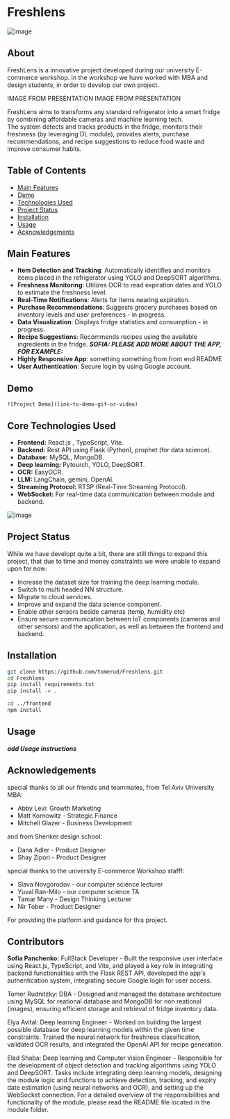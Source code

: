 # Freshlens

![image](https://github.com/user-attachments/assets/f8d4a865-584b-4bf8-afbe-fa5c1091537b)

## About

FreshLens is a innovative project developed during our university E-commerce workshop.
in the workshop we have worked with MBA and design students, in order to develop our own project.

IMAGE FROM PRESENTATION
IMAGE FROM PRESENTATION

FreshLens aims to transforms any standard refrigerator into a smart fridge by combining affordable cameras and machine learning tech.  
The system detects and tracks products in the fridge, monitors their freshness (by leveraging DL module), provides alerts, purchase recommendations, and recipe suggestions to reduce food waste and improve consumer habits.


## Table of Contents

- [Main Features](#main-Features)
- [Demo](#demo)
- [Technologies Used](#technologies-used)
- [Project Status](#project-status)
- [Installation](#installation)
- [Usage](#usage)
- [Acknowledgements](#acknowledgements)


## Main Features
- **Item Detection and Tracking**: Automatically identifies and monitors items placed in the refrigerator using YOLO and DeepSORT algorithms.
- **Freshness Monitoring**: Utilizes OCR to read expiration dates and YOLO to estimate the freshness level.
- **Real-Time Notifications**: Alerts for items nearing expiration.
- **Purchase Recommendations**: Suggests grocery purchases based on inventory levels and user preferences - in progress.
- **Data Visualization**: Displays fridge statistics and consumption - in progress.
- **Recipe Suggestions**: Recommends recipes using the available ingredients in the fridge.
***SOFIA: PLEASE ADD MORE ABOUT THE APP, FOR EXAMPLE:***
- **Highly Responsive App**: something something from front end README
- **User Authentication**: Secure login by using Google account.


## Demo

```![Project Demo](link-to-demo-gif-or-video)```  


## Core Technologies Used
- **Frontend:** React.js , TypeScript, Vite.
- **Backend:** Rest API using Flask (Python), prophet (for data science).
- **Database:** MySQL, MongoDB.
- **Deep learning:** Pytourch, YOLO, DeepSORT.
- **OCR:** EasyOCR.
- **LLM:** LangChain, gemini, OpenAI.
- **Streaming Protocol:** RTSP (Real-Time Streaming Protocol).
- **WebSocket:** For real-time data communication between module and backend.

![image](https://github.com/user-attachments/assets/a3949139-635d-4753-bc09-0d897cea7904)



## Project Status
While we have developt quite a bit, there are still things to expand this project, that due to time and money constraints we were unable to expand upon for now:
- Increase the dataset size for training the deep learning module.
- Switch to multi headed NN structure.
- Migrate to cloud services.
- Improve and expand the data science component.
- Enable other sensors beside cameras (temp, humidity etc)
- Ensure secure communication between IoT components (cameras and other sensors) and the application, as well as between the frontend and backend.


## Installation

```bash
git clone https://github.com/tomerud/Freshlens.git
cd Freshlens
pip install requirements.txt
pip install -e .

cd ../frontend
npm install
```

## Usage
***add Usage instructions***

## Acknowledgements

special thanks to all our friends and teammates, from Tel Aviv University MBA:
- Abby Levi: Growth Marketing
- Matt Kornowitz - Strategic Finance
- Mitchell Glazer - Business Development

and from Shenker design school:
- Dana Adler - Product Designer
- Shay Zipori - Product Designer

special thanks to the university E-commerce Workshop stafff: 
- Slava Novgorodov - our computer science lecturer
- Yuval Ran-Milo - our computer science TA
- Tamar Many - Design Thinking Lecturer
- Nir Tober - Product Designer

For providing the platform and guidance for this project.

## Contributors
**Sofia Panchenko:** FullStack Developer - Built the responsive user interface using React.js, TypeScript, and Vite, and played a key role in integrating backend functionalities with the Flask REST API,
developed the app's authentication system, integrating secure Google login for user access.

Tomer Rudnitzky: DBA - Designed and managed the database architecture using MySQL for reational database and MongoDB for non reational (images), ensuring efficient storage and retrieval of fridge inventory data. 

Elya Avital: Deep learning Engineer - Worked on building the largest possible database for deep learning models within the given time constraints. Trained the neural network for freshness classification, validated OCR results, and integrated the OpenAI API for recipe generation.

Elad Shaba: Deep learning and Computer vision Engineer  - Responsible for the development of object detection and tracking algorithms using YOLO and DeepSORT. Tasks include integrating deep learning models, designing the module logic and functions to achieve detection, tracking, and expiry date estimation (using neural networks and OCR), and setting up the WebSocket connection.
For a detailed overview of the responsibilities and functionality of the module, please read the README file located in the module folder.
